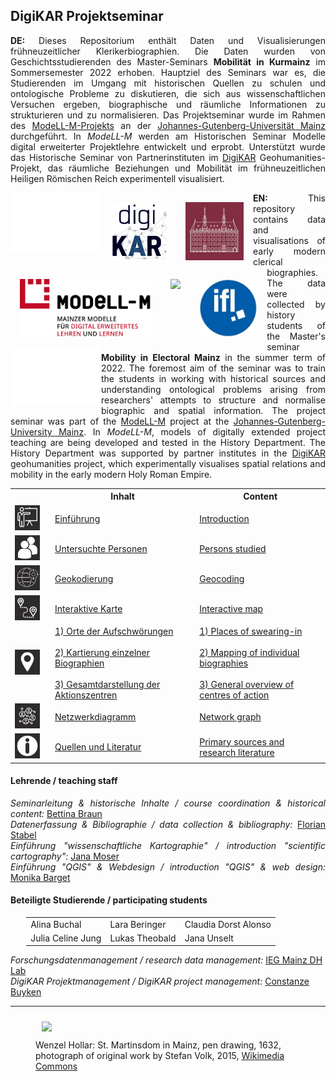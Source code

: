 <h2>DigiKAR Projektseminar</h2>

<p align="justify"><strong>DE:</strong> Dieses Repositorium enthält Daten und Visualisierungen frühneuzeitlicher Klerikerbiographien. Die Daten wurden von Geschichtsstudierenden des Master-Seminars <b>Mobilität in Kurmainz</b> im Sommersemester 2022 erhoben. Hauptziel des Seminars war es, die Studierenden im Umgang mit historischen Quellen zu schulen und ontologische Probleme zu diskutieren, die sich aus wissenschaftlichen Versuchen ergeben, biographische und räumliche Informationen zu strukturieren und zu normalisieren. Das Projektseminar wurde im Rahmen des <a href="https://modell-m.uni-mainz.de/">ModeLL-M-Projekts</a> an der <a href="https://www.uni-mainz.de/">Johannes-Gutenberg-Universität Mainz</a> durchgeführt. In <em>ModeLL-M</em> werden am Historischen Seminar Modelle digital erweiterter Projektlehre entwickelt und erprobt. Unterstützt wurde das Historische Seminar von Partnerinstituten im <a href="https://digikar.eu/">DigiKAR</a> Geohumanities-Projekt, das räumliche Beziehungen und Mobilität im frühneuzeitlichen Heiligen Römischen Reich experimentell visualisiert.</p>

<div class="container" align="center">
    <img src="./assets/WhiteBox.png" height="95px" width="145px" style="float:left"/>
    <a href="https://digikar.eu/"><img src="./Logos_DigiKAR/DigiKAR_logo-small.png" height="93px" style="padding:15px; float:left"/></a>
    <a href="https://www.ieg-mainz.de/"><img src="./Logos_DigiKAR/logo_ieg.jpg" height="93px" style="padding:15px; float:left"/></a>
    <a href="https://modell-m.uni-mainz.de/"><img src="./Logos_DigiKAR/ModeLL-M_Logo mit Textzusatz_RGB.png" height="93px" style="padding:15px; float:left"/></a>
    <a href="https://www.uni-mainz.de/"><img src="./Logos_DigiKAR/Johannes_Gutenberg-Universit%C3%A4t_Mainz_logo.png" height="93px" style="padding:15px; float:left"/></a>
    <a href="https://leibniz-ifl.de/"><img src="./Logos_DigiKAR/logo_ifl.jpg" height="93px" style="padding:15px; float:left"/></a> 
    <img src="./assets/WhiteBox.png" height="95px" width="145px" style="float:left"/>
</div>

<p align="justify"><strong>EN:</strong> This repository contains data and visualisations of early modern clerical biographies. The data were collected by history students of the Master's seminar <b>Mobility in Electoral Mainz</b> in the summer term of 2022. The foremost aim of the seminar was to train the students in working with historical sources and understanding ontological problems arising from researchers' attempts to structure and normalise biographic and spatial information. The project seminar was part of the <a href="https://modell-m.uni-mainz.de/">ModeLL-M</a> project at the <a href="https://www.uni-mainz.de/">Johannes-Gutenberg-University Mainz</a>. In <em>ModeLL-M</em>, models of digitally extended project teaching are being developed and tested in the History Department. The History Department was supported by partner institutes in the <a href="https://digikar.eu/">DigiKAR</a> geohumanities project, which experimentally visualises spatial relations and mobility in the early modern Holy Roman Empire.</p>

<div class="container" align="center">
<table border="0" style="width: 100%" style="padding:20px" cellspacing="0" cellpadding="0">
<tr>
    <th style="width:50px"></th>
    <th>Inhalt                              </th>
    <th>Content                             </th>
  </tr>
  <tr>
    <td><img src="./assets/introduction.png" alt="drawing" width="40" style="horizontal-align:middle"/></td>
    <td><a href="https://ieg-dhr.github.io/DigiKAR_Projektseminar/introduction_DE.html">Einführung</a></td>
    <td><a href="https://ieg-dhr.github.io/DigiKAR_Projektseminar/introduction_EN.html">Introduction</a></td>
  </tr>
  <tr>
    <td><img src="./assets/persons.png" alt="drawing" width="40" style="horizontal-align:middle"/></td>
    <td><a href="https://ieg-dhr.github.io/DigiKAR_Projektseminar/information_DE.html">Untersuchte Personen</a></td>
    <td><a href="https://ieg-dhr.github.io/DigiKAR_Projektseminar/information_EN.html">Persons studied</a></td>
  </tr>
   <tr>
    <td><img src="./assets/geocoding.png" alt="drawing" width="40" style="horizontal-align:middle"/></td>
    <td><a href="https://ieg-dhr.github.io/DigiKAR_Projektseminar/geocoding_DE.html">Geokodierung</a></td>
    <td><a href="https://ieg-dhr.github.io/DigiKAR_Projektseminar/geocoding_EN.html">Geocoding</a></td>
  </tr>
  <tr>
    <td><img src="./assets/map1.png" alt="drawing" width="40" style="horizontal-align:middle"/></td>
    <td><a href="https://ieg-dhr.github.io/DigiKAR_Projektseminar/interactive-map_DE.html">Interaktive Karte</a></td>
    <td><a href="https://ieg-dhr.github.io/DigiKAR_Projektseminar/interactive-map_EN.html">Interactive map</a></td>
  </tr>
  <tr>
    <td><img src="./assets/map2.png" alt="drawing" width="40" style="horizontal-align:middle"/></td>
    <td>
     <a href="https://ieg-dhr.github.io/DigiKAR_Projektseminar/Maps1_DE.html">1) Orte der Aufschwörungen</a><br><br>
     <a href="https://ieg-dhr.github.io/DigiKAR_Projektseminar/Maps2_DE.html">2) Kartierung einzelner Biographien</a><br><br>
     <a href="https://ieg-dhr.github.io/DigiKAR_Projektseminar/Maps3_DE.html">3) Gesamtdarstellung der Aktionszentren</a><br>
   </td>
    <td>
     <a href="https://ieg-dhr.github.io/DigiKAR_Projektseminar/Maps1_EN.html">1) Places of swearing-in</a><br><br>
     <a href="https://ieg-dhr.github.io/DigiKAR_Projektseminar/Maps2_EN.html">2) Mapping of individual biographies</a><br><br>
     <a href="https://ieg-dhr.github.io/DigiKAR_Projektseminar/Maps3_EN.html">3) General overview of centres of action</a><br>
    </td>
  </tr>
   <tr>
    <td><img src="./assets/network.png" alt="drawing" width="40" style="horizontal-align:middle"/></td>
    <td><a href="https://ieg-dhr.github.io/DigiKAR_Projektseminar/network-graph_DE.html">Netzwerkdiagramm</a></td>
    <td><a href="https://ieg-dhr.github.io/DigiKAR_Projektseminar/network-graph_EN.html">Network graph</a></td>
  </tr>
   <tr>
    <td><img src="./assets/information.png" alt="drawing" width="40" style="horizontal-align:middle"/></td>
    <td><a href="https://ieg-dhr.github.io/DigiKAR_Projektseminar/sources_DE.html">Quellen und Literatur</a></td>
    <td><a href="https://ieg-dhr.github.io/DigiKAR_Projektseminar/sources_EN.html">Primary sources and research literature</a></td>
  </tr>
</table> 
</div>

<h4>Lehrende / teaching staff</h4>
<p align="justify">
<em>Seminarleitung & historische Inhalte / course coordination & historical content:</em> <a href="https://neueregeschichte.uni-mainz.de/mitarbeiter/apl-prof-dr-bettina-braun/">Bettina Braun</a><br>
<em>Datenerfassung & Bibliographie / data collection & bibliography:</em> <a href="https://neueregeschichte.uni-mainz.de/florian-stabel-m-a-m-ed-diplom-archivar-fh/">Florian Stabel</a><br>
<em>Einführung "wissenschaftliche Kartographie" / introduction "scientific cartography":</em> <a href="https://leibniz-ifl.de/institut/personen/moser-jana">Jana Moser</a><br>
<em>Einführung "QGIS" & Webdesign / introduction "QGIS" & web design:</em> <a href="https://www.maastrichtuniversity.nl/p70076654">Monika Barget</a><br> 

<h4>Beteiligte Studierende / participating students</h4>

<div class="container" align="center">
 <table border="0" style="width: 90%" style="padding: 30px">
  <tr style="width:200px">
    <td>Alina Buchal</td>
    <td>Lara Beringer</td>
    <td>Claudia Dorst Alonso</td>
  </tr>
  <tr style="width:200px">
    <td>Julia Celine Jung</td>
    <td>Lukas Theobald</td>
    <td>Jana Unselt</td>
  </tr>
</table> 
</div>

<em>Forschungsdatenmanagement / research data management:</em> <a href="https://www.ieg-mainz.de/en/research/digital_historical_research/dh-lab">IEG Mainz DH Lab</a><br> 
<em>DigiKAR Projektmanagement / DigiKAR project management:</em> <a href="https://www.ieg-mainz.de/en/institute/people/buyken">Constanze Buyken</a><br>

<hr>
<figure>
<img src="https://upload.wikimedia.org/wikipedia/commons/a/af/Wenzel_Hollar_Mainzer_Dom_1632.jpg" width="650px" style="padding: 10px" class="center"/> 
<figcaption>Wenzel Hollar: St. Martinsdom in Mainz, pen drawing, 1632, photograph of original work by Stefan Volk, 2015, <a href="https://commons.wikimedia.org/wiki/File:Wenzel_Hollar_Mainzer_Dom_1632.jpg">Wikimedia Commons</a></figcaption>
</figure> 


